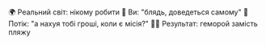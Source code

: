 🌍 Реальний світ: нікому робити
🤷 Ви: "блядь, доведеться самому"
💸 Потік: "а нахуя тобі гроші, коли є місія?"
😮‍💨 Результат: геморой замість пляжу
```